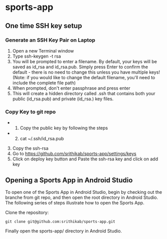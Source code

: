 # sports-app

## One time SSH key setup 
### Generate an SSH Key Pair on Laptop
1. Open a new Terminal window
2. Type ssh-keygen -t rsa 
3. You will be prompted to enter a filename. By default, your keys will be saved as id_rsa and id_rsa.pub. Simply press Enter to confirm the default - there is no need to change this unless you have multiple keys! (Note: if you would like to change the default filename, you'll need to include the complete file path)
4. When prompted, don't enter passphrase and press enter
5. This will create a hidden directory called .ssh that contains both your public (id_rsa.pub) and private (id_rsa.) key files.

### Copy Key to git repo 
- 1. Copy the public key by following the steps
- 2. cat ~/.ssh/id_rsa.pub
3. Copy the ssh-rsa
4. Go to 	https://github.com/srithikab/sports-app/settings/keys
5. Click on deploy key button and Paste the ssh-rsa key and click on add key


## Opening a Sports App in Android Studio
To open one of the Sports App in Android Studio, begin by checking out the branche from git repo, and then open the root directory in Android Studio. The following series of steps illustrate how to open the Sports App.

Clone the repository:
```
git clone git@github.com:srithikab/sports-app.git
```

Finally open the sports-app/ directory in Android Studio.
